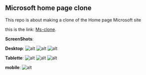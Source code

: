 

## Microsoft home page clone

<p>
This repo is about making a clone of the Home page Microsoft site
</p>

this is the link: [Ms-clone](https://ms-clone-homepage.netlify.app/ "the working demo link").


**ScreenShots**:

**Desktop**:
![alt](img/demo-img/home1.PNG)
![alt](img/demo-img/home2.PNG)
![alt](img/demo-img/home3.PNG)

**Tablette**:
![alt](img/demo-img/res11.PNG)
![alt](img/demo-img/res12.PNG)
![alt](img/demo-img/res13.PNG)

**mobile**:
![alt](img/demo-img/res21.PNG)